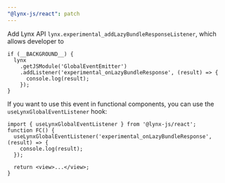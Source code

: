 ```yaml
---
"@lynx-js/react": patch
---
```


Add Lynx API `lynx.experimental_addLazyBundleResponseListener`, which allows developer to

```tsx
if (__BACKGROUND__) {
  lynx
    .getJSModule('GlobalEventEmitter')
    .addListener('experimental_onLazyBundleResponse', (result) => {
      console.log(result);
    });
}
```

If you want to use this event in functional components, you can use the `useLynxGlobalEventListener` hook:

```tsx
import { useLynxGlobalEventListener } from '@lynx-js/react';
function FC() {
  useLynxGlobalEventListener('experimental_onLazyBundleResponse', (result) => {
    console.log(result);
  });

  return <view>...</view>;
}
```
